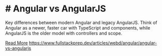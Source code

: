 # # Angular vs AngularJS

Key differences between modern Angular and legacy AngularJS. Think of Angular as a newer, faster car with TypeScript and components, while AngularJS is the older model with controllers and scope.

[Read More](https://www.fullstackprep.dev/articles/webd/angular/angular-vs-angularjs) https://www.fullstackprep.dev/articles/webd/angular/angular-vs-angularjs